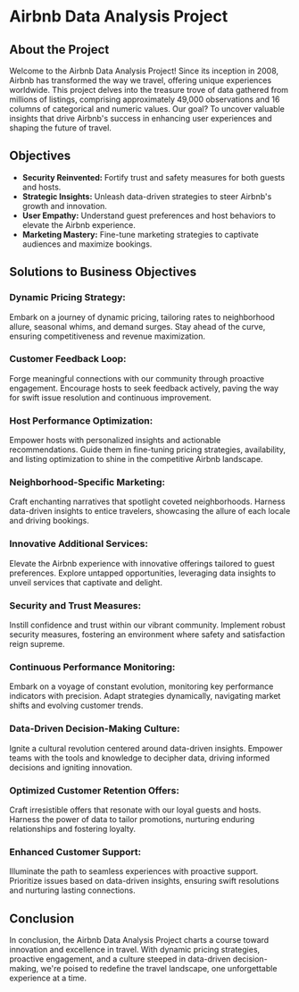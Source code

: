 # Airbnb Data Analysis Project

## About the Project

Welcome to the Airbnb Data Analysis Project! Since its inception in 2008, Airbnb has transformed the way we travel, offering unique experiences worldwide. This project delves into the treasure trove of data gathered from millions of listings, comprising approximately 49,000 observations and 16 columns of categorical and numeric values. Our goal? To uncover valuable insights that drive Airbnb's success in enhancing user experiences and shaping the future of travel.

## Objectives

- **Security Reinvented:** Fortify trust and safety measures for both guests and hosts.
- **Strategic Insights:** Unleash data-driven strategies to steer Airbnb's growth and innovation.
- **User Empathy:** Understand guest preferences and host behaviors to elevate the Airbnb experience.
- **Marketing Mastery:** Fine-tune marketing strategies to captivate audiences and maximize bookings.

## Solutions to Business Objectives

### Dynamic Pricing Strategy:

Embark on a journey of dynamic pricing, tailoring rates to neighborhood allure, seasonal whims, and demand surges. Stay ahead of the curve, ensuring competitiveness and revenue maximization.

### Customer Feedback Loop:

Forge meaningful connections with our community through proactive engagement. Encourage hosts to seek feedback actively, paving the way for swift issue resolution and continuous improvement.

### Host Performance Optimization:

Empower hosts with personalized insights and actionable recommendations. Guide them in fine-tuning pricing strategies, availability, and listing optimization to shine in the competitive Airbnb landscape.

### Neighborhood-Specific Marketing:

Craft enchanting narratives that spotlight coveted neighborhoods. Harness data-driven insights to entice travelers, showcasing the allure of each locale and driving bookings.

### Innovative Additional Services:

Elevate the Airbnb experience with innovative offerings tailored to guest preferences. Explore untapped opportunities, leveraging data insights to unveil services that captivate and delight.

### Security and Trust Measures:

Instill confidence and trust within our vibrant community. Implement robust security measures, fostering an environment where safety and satisfaction reign supreme.

### Continuous Performance Monitoring:

Embark on a voyage of constant evolution, monitoring key performance indicators with precision. Adapt strategies dynamically, navigating market shifts and evolving customer trends.

### Data-Driven Decision-Making Culture:

Ignite a cultural revolution centered around data-driven insights. Empower teams with the tools and knowledge to decipher data, driving informed decisions and igniting innovation.

### Optimized Customer Retention Offers:

Craft irresistible offers that resonate with our loyal guests and hosts. Harness the power of data to tailor promotions, nurturing enduring relationships and fostering loyalty.

### Enhanced Customer Support:

Illuminate the path to seamless experiences with proactive support. Prioritize issues based on data-driven insights, ensuring swift resolutions and nurturing lasting connections.

## Conclusion

In conclusion, the Airbnb Data Analysis Project charts a course toward innovation and excellence in travel. With dynamic pricing strategies, proactive engagement, and a culture steeped in data-driven decision-making, we're poised to redefine the travel landscape, one unforgettable experience at a time.

